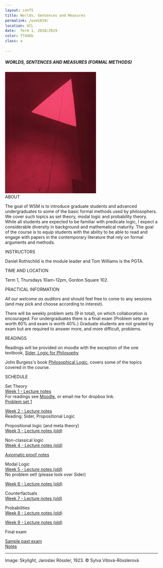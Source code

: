 ```yaml
---
layout: conf5
title: Worlds, Sentences and Measures
permalink: /wsm1819/
location: UCL
date:  Term 1, 2018/2019
color: f7446b
class: a

---
```



##### WORLDS, SENTENCES AND MEASURES (FORMAL METHODS)

<img src="/triangle.jpg" width="300">

<div class="maintext" markdown="1">

<div class="title"> ABOUT </div>

The goal of WSM is to introduce graduate students and advanced undergraduates to some of the basic formal methods used by philosophers. We cover such topics as set theory, modal logic and probability theory.  While all students are expected to be familiar with predicate logic, I expect a considerable diversity in background and mathematical maturity. The goal of the course is to equip students with the ability to be able to read and engage with papers in the contemporary literature that rely on formal arguments and methods.


<div class="title"> INSTRUCTORS </div>

Daniel Rothschild is the module leader and Tom Williams is the PGTA.

<div class="title"> TIME AND LOCATION </div>

Term 1, Thursdays 10am-12pm, Gordon Square 102.

<div class="title"> PRACTICAL INFORMATION </div>

*All our welcome as auditors* and should feel free to come to any sessions (and may pick and choose according to interest).

There will be weekly problem sets  (9 in total), on which collaboration is encouraged.  For undergraduates there is a final exam (Problem sets are worth 60% and exam is worth 40%.)  Graduate students are not graded by exam but are required to answer more, and more difficult, problems.


<div class="title"> READINGS </div>

Readings will be provided on moodle with the exception of the one textbook, [Sider, Logic for Philosophy](https://www.amazon.co.uk/Logic-Philosophy-Theodore-Sider/dp/0199575584)

John Burgess's book [Philosophical Logic](https://www.amazon.co.uk/Philosophical-Princeton-Foundations-Contemporary-Philosophy/dp/0691156336), covers some of the topics covered in the course.

<p>
<div class="title"> SCHEDULE </div>
</p>

<span class="titleblack"> Set Theory </span><br>
[Week 1 - Lecture notes ](https://www.dropbox.com/s/nkr0ukf2h8hhk8g/WSM%20Set%20Theory.pdf?dl=0)<br>
For readings see [Moodle](https://moodle.ucl.ac.uk/), or email me for dropbox link.<br>
[Problem set 1](https://www.dropbox.com/s/y1jqr2qp3xajsww/WSMPS1.pdf?dl=0)

[Week 2 - Lecture notes](https://www.dropbox.com/s/s2woswtwsqjdau4/WSM%20ST%20%2BPL.pdf?dl=0)<br>
Reading: Sider, Propositional Logic
<!-- [Problem set 2](https://www.dropbox.com/s/hezilxszexj4d7f/PS2.pdf?dl=0) -->

<span class="titleblack"> Propositional logic (and meta theory)</span><br>
[Week 3 - Lecture notes (old)](https://www.dropbox.com/s/i6jut1z8pvbtmm4/WSM16%20PL2.pdf?dl=0)<br>
<!-- [Problem set 3](https://www.dropbox.com/s/cko85ql54c5djvu/WSM16%20PS3.pdf?dl=0) -->


<span class="titleblack">Non-classical logic</span><br>
[Week 4 - Lecture notes (old)](https://www.dropbox.com/s/bzas3egi6tunz7q/WSM16%20PL3.pdf?dl=0)<br>
<!-- [Problem set 4](https://www.dropbox.com/s/k25ulf5ma6qejhg/WSM16%20-%20PS4.pdf?dl=0)<br> -->
[Axiomatic proof notes](https://www.dropbox.com/s/yg045568k508fme/axiomatic%20proof.pdf?dl=0)

<span class="titleblack">Modal Logic</span><br>
[Week 5 - Lecture notes (old)](https://www.dropbox.com/s/wnc00gtf2jb0hst/WSM16%20-%20Modal%20Logic.pdf?dl=0)<br>
No problem set! (please look over Sider)

[Week 6 - Lecture notes (old)](https://www.dropbox.com/s/i8rwsriz1ecc9uy/WSM16%20-%20Modal%20Logic%20and%20Counterfactuals.pdf?dl=0)<br>
<!-- [Problem set 5](https://www.dropbox.com/s/f4s28xh6b3lghvm/WSM16%20PS%205.pdf?dl=0) -->

<span class="titleblack">Counterfactuals</span><br>
[Week 7 - Lecture notes (old)](https://www.dropbox.com/s/sm0pmss2lja586d/WSM16%20-%20Counterfactuals%20and%20Probability.pdf?dl=0)<br>
<!-- [Problem set 6](https://www.dropbox.com/s/h11ygis6eegvg5u/WSM16%20PS6.pdf?dl=0) -->

<span class="titleblack">Probabilities</span><br>
[Week 8 - Lecture notes (old)](https://www.dropbox.com/s/uigax35w4gesbyq/WSM16%20-%20Probability%20continued.pdf?dl=0)<br>
<!-- [Problem set 7](https://www.dropbox.com/s/scspc94pjr1q6kj/WSM16%20PS7.pdf?dl=0) -->

[Week 9 - Lecture notes (old)](https://www.dropbox.com/s/2sdp91ilxnouh9s/WSM16%20-%20Probability%203.pdf?dl=0)<br>
<!-- [Problem set 8](https://www.dropbox.com/s/kfg80uvscx4whc1/WSM16%20PS8.pdf?dl=0) -->


<div class="title"> Final exam </div>

[Sample past exam](https://danielrothschild.com/wsmfinal1516.pdf)<br>
[Notes](https://www.dropbox.com/s/ytb1p3xtvi8qhmg/finalnotes.pdf?dl=0)

---

Image: Skylight, Jaroslav Rössler, 1923. © Sylva Vítová-Rösslerová

